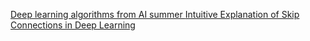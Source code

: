 

<a href="https://theaisummer.com/Deep-Learning-Algorithms/">Deep learning algorithms from AI summer </a>
<a href="https://theaisummer.com/skip-connections/">Intuitive Explanation of Skip Connections in Deep Learning</a>
